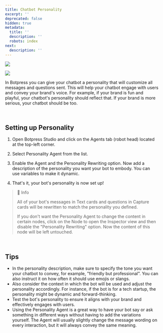 ```yaml
---
title: Chatbot Personality
excerpt: ''
deprecated: false
hidden: true
metadata:
  title: ''
  description: ''
  robots: index
next:
  description: ''
---
```

![](https://files.readme.io/6196a5c-image.png)

![](https://files.readme.io/a39bcc6-image.png)

In Botpress you can give your chatbot a personality that will customize all messages and questions sent. This will help your chatbot engage with users and convey your brand's voice. For example, if your brand is fun and playful, your chatbot's personality should reflect that. If your brand is more serious, your chatbot should be too.

<br />

## Setting up Personality

1. Open Botpress Studio and click on the Agents tab (robot head) located at the top-left corner.

2. Select Personality Agent from the list.

3. Enable the Agent and the Personality Rewriting option. Now add a description of the personality you want your bot to embody. You can use variables to make it dynamic.

4. That's it, your bot's personality is now set up!

> 📘 Info
>
> All of your bot's messages in Text cards and questions in Capture cards will be rewritten to match the personality you defined.
>
> If you don't want the Personality Agent to change the content in certain nodes, click on the Node to open the Inspector view and then disable the "Personality Rewriting" option. Now the content of this node will be left untouched.

<br />

## Tips

* In the personality description, make sure to specify the tone you want your chatbot to convey, for example, "friendly but professional". You can also instruct it on how often it should use emojis or slangs.
* Also consider the context in which the bot will be used and adjust the personality accordingly. For instance, if the bot is for a tech startup, the personality might be dynamic and forward-thinking.
* Test the bot's personality to ensure it aligns with your brand and effectively engages with users.
* Using the Personality Agent is a great way to have your bot say or ask something in different ways without having to add the variations yourself. The Agent will usually slightly change the message wording on every interaction, but it will always convey the same meaning.
